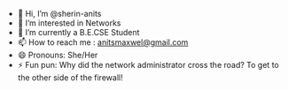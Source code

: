 - 👋 Hi, I’m @sherin-anits
- 👀 I’m interested in Networks
- 🌱 I’m currently a B.E.CSE Student
- 📫 How to reach me : anitsmaxwel@gmail.com
- 😄 Pronouns: She/Her
- ⚡ Fun pun: Why did the network administrator cross the road?
      To get to the other side of the firewall!

 

<!---
sherin-anits/sherin-anits is a ✨ special ✨ repository because its `README.md` (this file) appears on your GitHub profile.
You can click the Preview link to take a look at your changes.
--->
